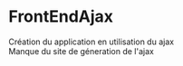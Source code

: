 # FrontEndAjax
Création du application en utilisation du ajax <br>
Manque du site de géneration de l'ajax
